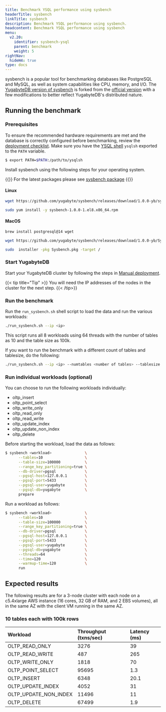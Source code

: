 ```yaml
---
title: Benchmark YSQL performance using sysbench
headerTitle: sysbench
linkTitle: sysbench
description: Benchmark YSQL performance using sysbench.
headcontent: Benchmark YSQL performance using sysbench
menu:
  v2.20:
    identifier: sysbench-ysql
    parent: benchmark
    weight: 5
rightNav:
  hideH4: true
type: docs
---
```


sysbench is a popular tool for benchmarking databases like PostgreSQL and MySQL, as well as system capabilities like CPU, memory, and I/O. The [YugabyteDB version of sysbench](https://github.com/yugabyte/sysbench) is forked from the [official version](https://github.com/akopytov/sysbench) with a few modifications to better reflect YugabyteDB's distributed nature.

## Running the benchmark

### Prerequisites

To ensure the recommended hardware requirements are met and the database is correctly configured before benchmarking, review the [deployment checklist](../../deploy/checklist/). Make sure you have the [YSQL shell](../../api/ysqlsh/) `ysqlsh` exported to the `PATH` variable.

```sh
$ export PATH=$PATH:/path/to/ysqlsh
```

Install sysbench using the following steps for your operating system.

{{<tip>}}
For the latest packages please see [sysbench package](https://github.com/yugabyte/sysbench/releases/latest)
{{</tip>}}

#### Linux

```sh
wget https://github.com/yugabyte/sysbench/releases/download/1.0.0-yb/sysbench-1.0.0-1.el8.x86_64.rpm

sudo yum install -y sysbench-1.0.0-1.el8.x86_64.rpm
```

#### MacOS

```sh
brew install postgresql@14 wget

wget https://github.com/yugabyte/sysbench/releases/download/1.0.0-yb/Sysbench.pkg

sudo  installer -pkg Sysbench.pkg -target /
```

### Start YugabyteDB

Start your YugabyteDB cluster by following the steps in [Manual deployment](../../deploy/manual-deployment/).

{{< tip title="Tip" >}}
You will need the IP addresses of the nodes in the cluster for the next step.
{{< /tip>}}

### Run the benchmark

Run the `run_sysbench.sh` shell script to load the data and run the various workloads:

```sh
./run_sysbench.sh --ip <ip>
```

This script runs all 8 workloads using 64 threads with the number of tables as 10 and the table size as 100k.

If you want to run the benchmark with a different count of tables and tablesize, do the following:

```sh
./run_sysbench.sh --ip <ip> --numtables <number of tables> --tablesize <number of rows in each table>
```

### Run individual workloads (optional)

You can choose to run the following workloads individually:

* oltp_insert
* oltp_point_select
* oltp_write_only
* oltp_read_only
* oltp_read_write
* oltp_update_index
* oltp_update_non_index
* oltp_delete

Before starting the workload, load the data as follows:

```sh
$ sysbench <workload>               \
      --tables=10                   \
      --table-size=100000           \
      --range_key_partitioning=true \
      --db-driver=pgsql             \
      --pgsql-host=127.0.0.1        \
      --pgsql-port=5433             \
      --pgsql-user=yugabyte         \
      --pgsql-db=yugabyte           \
      prepare
```

Run a workload as follows:

```sh
$ sysbench <workload>               \
      --tables=10                   \
      --table-size=100000           \
      --range_key_partitioning=true \
      --db-driver=pgsql             \
      --pgsql-host=127.0.0.1        \
      --pgsql-port=5433             \
      --pgsql-user=yugabyte         \
      --pgsql-db=yugabyte           \
      --threads=64                  \
      --time=120                    \
      --warmup-time=120             \
      run
```

## Expected results

The following results are for a 3-node cluster with each node on a c5.4xlarge AWS instance (16 cores, 32 GB of RAM, and 2 EBS volumes), all in the same AZ with the client VM running in the same AZ.

### 10 tables each with 100k rows

|       Workload        | Throughput (txns/sec) | Latency (ms) |
| :-------------------- | :-------------------- | :----------- |
| OLTP_READ_ONLY        | 3276                  | 39           |
| OLTP_READ_WRITE       | 487                   | 265          |
| OLTP_WRITE_ONLY       | 1818                  | 70           |
| OLTP_POINT_SELECT     | 95695                 | 1.3          |
| OLTP_INSERT           | 6348                  | 20.1         |
| OLTP_UPDATE_INDEX     | 4052                  | 31           |
| OLTP_UPDATE_NON_INDEX | 11496                 | 11           |
| OLTP_DELETE           | 67499                 | 1.9          |
